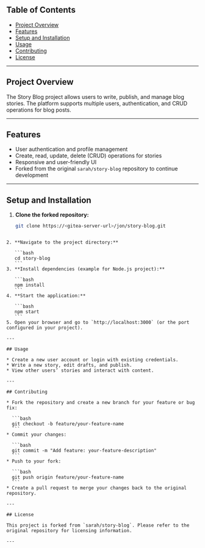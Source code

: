 ## Table of Contents
- [Project Overview](#project-overview)
- [Features](#features)
- [Setup and Installation](#setup-and-installation)
- [Usage](#usage)
- [Contributing](#contributing)
- [License](#license)

---

## Project Overview
The Story Blog project allows users to write, publish, and manage blog stories. The platform supports multiple users, authentication, and CRUD operations for blog posts.

---

## Features
- User authentication and profile management
- Create, read, update, delete (CRUD) operations for stories
- Responsive and user-friendly UI
- Forked from the original `sarah/story-blog` repository to continue development

---

## Setup and Installation
1. **Clone the forked repository:**
   ```bash
   git clone https://<gitea-server-url>/jon/story-blog.git
````

2. **Navigate to the project directory:**

   ```bash
   cd story-blog
   ```
3. **Install dependencies (example for Node.js project):**

   ```bash
   npm install
   ```
4. **Start the application:**

   ```bash
   npm start
   ```
5. Open your browser and go to `http://localhost:3000` (or the port configured in your project).

---

## Usage

* Create a new user account or login with existing credentials.
* Write a new story, edit drafts, and publish.
* View other users’ stories and interact with content.

---

## Contributing

* Fork the repository and create a new branch for your feature or bug fix:

  ```bash
  git checkout -b feature/your-feature-name
  ```
* Commit your changes:

  ```bash
  git commit -m "Add feature: your-feature-description"
  ```
* Push to your fork:

  ```bash
  git push origin feature/your-feature-name
  ```
* Create a pull request to merge your changes back to the original repository.

---

## License

This project is forked from `sarah/story-blog`. Please refer to the original repository for licensing information.

---
